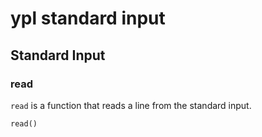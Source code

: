 # ypl standard input

## Standard Input

### read

`read` is a function that reads a line from the standard input.

```ypl
read()
```
